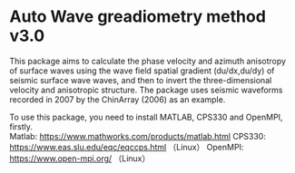 # Auto Wave greadiometry method v3.0
This package aims to calculate the phase velocity and azimuth anisotropy of surface waves using the wave field spatial gradient (du/dx,du/dy) of seismic surface wave waves, and then to invert the three-dimensional velocity and anisotropic structure.  The package uses seismic waveforms recorded in 2007 by the ChinArray (2006) as an example. 

To use this package, you need to install MATLAB, CPS330 and OpenMPI, firstly.  
Matlab: https://www.mathworks.com/products/matlab.html
CPS330: https://www.eas.slu.edu/eqc/eqccps.html （Linux）
OpenMPI: https://www.open-mpi.org/ （Linux）
